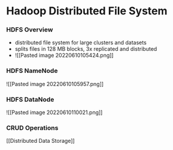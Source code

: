 # Hadoop Distributed File System
### HDFS Overview
+ distributed file system for large clusters and datasets
+ splits files in 128 MB blocks, 3x replicated and distributed
+ ![[Pasted image 20220610105424.png]]

### HDFS NameNode
![[Pasted image 20220610105957.png]]

### HDFS DataNode
![[Pasted image 20220610110021.png]]

### CRUD Operations





[[Distributed Data Storage]]
